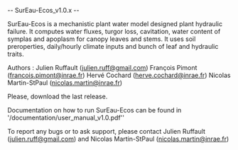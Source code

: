 --  SurEau-Ecos_v1.0.x  --
 
SurEau-Ecos is a mechanistic plant water model designed plant hydraulic failure. It computes water fluxes, turgor loss, cavitation, water content of symplas and apoplasm for canopy leaves and stems. It uses soil preroperties, daily/hourly climate inputs and bunch of leaf and hydraulic traits.
 
Authors : Julien Ruffault (julien.ruff@gmail.com)
          François Pimont (francois.pimont@inrae.fr)
          Hervé Cochard (herve.cochard@inrae.fr)
          Nicolas Martin-StPaul (nicolas.martin@inrae.fr)
          
Please, download the last release.           

Documentation on how to run SurEau-Ecos can be found in '/documentation/user_manual_v1.0.pdf''

To report any bugs or to ask support, please contact Julien Ruffault (julien.ruff@gmail.com) and Nicolas Martin-StPaul (nicolas.martin@inrae.fr) 
